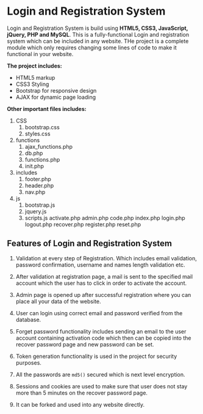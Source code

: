 # Login and Registration System

Login and Registration System is build using **HTML5, CSS3, JavaScript, jQuery, PHP and MySQL**. This is a fully-functional Login and registration system which can be included in any website. THe project is a complete module which only requires changing some lines of code to make it functional in your website.


**The project includes:**
* HTML5 markup
* CSS3 Styling
* Bootstrap for responsive design
* AJAX for dynamic page loading

**Other important files includes:**
1. CSS
	1. bootstrap.css
	1. styles.css
1. functions
	1. ajax_functions.php
	1. db.php
	1. functions.php
	1. init.php
1. includes
	1. footer.php
	1. header.php
	1. nav.php
1. js
	1. bootstrap.js
	1. jquery.js
	1. scripts.js
activate.php
admin.php
code.php
index.php
login.php
logout.php
recover.php
register.php
reset.php

## Features of Login and Registration System

1. Validation at every step of Registration. Which includes email validation, password confirmation, username and names length validation etc.

1. After validation at registration page, a mail is sent to the specified mail account which the user has to click in order to activate the account.

1. Admin page is opened up after successful registration where you can place all your data of the website.

1. User can login using correct email and password verified from the database.

1. Forget password functionality includes sending an email to the user account containing activation code which then can be copied into the recover password page and new password can be set.

1. Token generation functionality is used in the project for security purposes.

1. All the passwords are ```md5()``` secured which is next level encryption. 

1. Sessions and cookies are used to make sure that user does not stay more than 5 minutes on the recover password page.

1. It can be forked and used into any website directly.